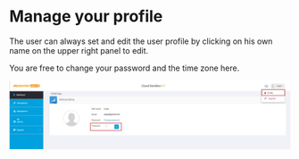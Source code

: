 # Manage your profile

The user can always set and edit the user profile by clicking on his own name on the upper right panel to edit.

You are free to change your password and the time zone here.


![](https://raw.githubusercontent.com/Mediatek-Cloud/MCS/master/graphics/Profile.JPG)




